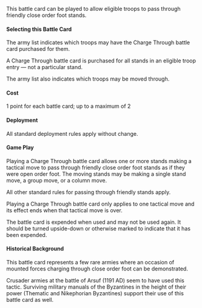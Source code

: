 This battle card can be played to allow eligible troops to pass through friendly close order foot stands.

#### Selecting this Battle Card
The army list indicates which troops may have the Charge Through battle card purchased for them.

A Charge Through battle card is purchased for all stands in an eligible troop entry — not a particular stand.

The army list also indicates which troops may be moved through.

#### Cost
1 point for each battle card; up to a maximum of 2

#### Deployment
All standard deployment rules apply without change.

#### Game Play
Playing a Charge Through battle card allows one or more stands making a tactical move to pass through friendly close order foot stands as if they were open order foot. The moving stands may be making a single stand move, a group move, or a column move.

All other standard rules for passing through friendly stands apply.

Playing a Charge Through battle card only applies to one tactical move and its effect ends when that tactical move is over.

The battle card is expended when used and may not be used again. It should be turned upside-down or otherwise marked to indicate that it has been expended.

#### Historical Background
This battle card represents a few rare armies where an occasion of mounted forces charging through close order foot can be demonstrated.

Crusader armies at the battle of Arsuf (1191 AD) seem to have used this tactic.  Surviving military manuals of the Byzantines in the height of their power (Thematic and Nikephorian Byzantines) support their use of this battle card as well.
